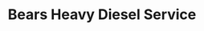 ---
title: "Bears Heavy Diesel Service"
url: /emmaus/bears-heavy-diesel-service/
shop: car repair
---